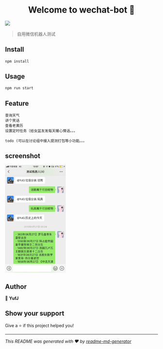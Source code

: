 <h1 align="center">Welcome to wechat-bot 👋</h1>
<p>
  <img src="https://img.shields.io/badge/version-0.0.1-blue.svg?cacheSeconds=2592000" />
</p>

> 自用微信机器人测试

## Install

```sh
npm install
```

## Usage

```sh
npm run start
```

## Feature

```
查询天气
讲个笑话
查看老黄历
设置定时任务（给女盆友发每天暖心情话。。。

todo (可以在讨论组中接入提测打包等小功能。。。
```

## screenshot

<img src="./screenshot/WechatIMG3.jpeg" width="200" />


## Author

👤 **YufJ**


## Show your support

Give a ⭐️ if this project helped you!

***
_This README was generated with ❤️ by [readme-md-generator](https://github.com/kefranabg/readme-md-generator)_
